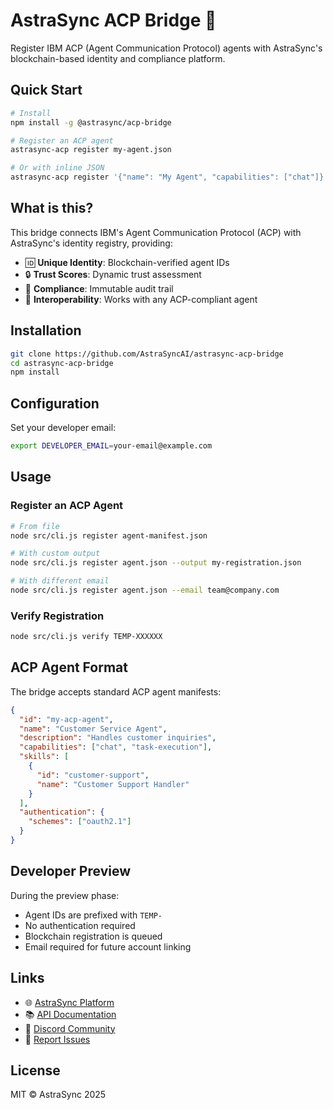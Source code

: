 # AstraSync ACP Bridge 🌉

Register IBM ACP (Agent Communication Protocol) agents with AstraSync's blockchain-based identity and compliance platform.

## Quick Start

```bash
# Install
npm install -g @astrasync/acp-bridge

# Register an ACP agent
astrasync-acp register my-agent.json

# Or with inline JSON
astrasync-acp register '{"name": "My Agent", "capabilities": ["chat"]}'
```

## What is this?

This bridge connects IBM's Agent Communication Protocol (ACP) with AstraSync's identity registry, providing:

- 🆔 **Unique Identity**: Blockchain-verified agent IDs
- 🔒 **Trust Scores**: Dynamic trust assessment
- 📜 **Compliance**: Immutable audit trail
- 🔗 **Interoperability**: Works with any ACP-compliant agent

## Installation

```bash
git clone https://github.com/AstraSyncAI/astrasync-acp-bridge
cd astrasync-acp-bridge
npm install
```

## Configuration

Set your developer email:
```bash
export DEVELOPER_EMAIL=your-email@example.com
```

## Usage

### Register an ACP Agent

```bash
# From file
node src/cli.js register agent-manifest.json

# With custom output
node src/cli.js register agent.json --output my-registration.json

# With different email
node src/cli.js register agent.json --email team@company.com
```

### Verify Registration

```bash
node src/cli.js verify TEMP-XXXXXX
```

## ACP Agent Format

The bridge accepts standard ACP agent manifests:

```json
{
  "id": "my-acp-agent",
  "name": "Customer Service Agent",
  "description": "Handles customer inquiries",
  "capabilities": ["chat", "task-execution"],
  "skills": [
    {
      "id": "customer-support",
      "name": "Customer Support Handler"
    }
  ],
  "authentication": {
    "schemes": ["oauth2.1"]
  }
}
```

## Developer Preview

During the preview phase:
- Agent IDs are prefixed with `TEMP-`
- No authentication required
- Blockchain registration is queued
- Email required for future account linking

## Links

- 🌐 [AstraSync Platform](https://astrasync.ai)
- 📚 [API Documentation](https://docs.astrasync.ai)
- 💬 [Discord Community](https://discord.gg/astrasync)
- 🐛 [Report Issues](https://github.com/AstraSyncAI/astrasync-acp-bridge/issues)

## License

MIT © AstraSync 2025